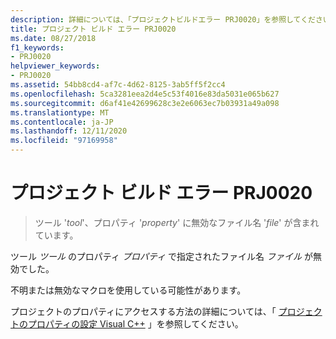 ```yaml
---
description: 詳細については、「プロジェクトビルドエラー PRJ0020」を参照してください。
title: プロジェクト ビルド エラー PRJ0020
ms.date: 08/27/2018
f1_keywords:
- PRJ0020
helpviewer_keywords:
- PRJ0020
ms.assetid: 54bb8cd4-af7c-4d62-8125-3ab5ff5f2cc4
ms.openlocfilehash: 5ca3281eea2d4e5c53f4016e83da5031e065b627
ms.sourcegitcommit: d6af41e42699628c3e2e6063ec7b03931a49a098
ms.translationtype: MT
ms.contentlocale: ja-JP
ms.lasthandoff: 12/11/2020
ms.locfileid: "97169958"
---
```

# <a name="project-build-error-prj0020"></a>プロジェクト ビルド エラー PRJ0020

> ツール '*tool*'、プロパティ '*property*' に無効なファイル名 '*file*' が含まれています。

ツール *ツール* のプロパティ *プロパティ* で指定されたファイル名 *ファイル* が無効でした。

不明または無効なマクロを使用している可能性があります。

プロジェクトのプロパティにアクセスする方法の詳細については、「 [プロジェクトのプロパティの設定 Visual C++](../../build/working-with-project-properties.md) 」を参照してください。
